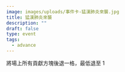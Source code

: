```yaml
---
image: images/uploads/事件卡-猛漢肺炎來襲.jpg
title: 猛漢肺炎來襲
description: ""
draft: false
type: event
tags:
  - advance
---
```

將場上所有貢獻方塊後退一格，最低退至 1